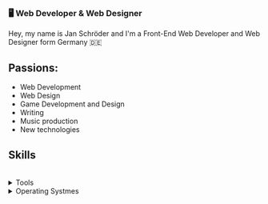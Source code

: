 ### 🖥 Web Developer & Web Designer

Hey, my name is Jan Schröder and I'm a Front-End Web Developer and Web Designer form Germany 🇩🇪

## Passions:

* Web Development
* Web Design
* Game Development and Design
* Writing
* Music production
* New technologies 

## Skills


<br>
<details>
  <summary>Tools</summary>
  <ul>
    <li>Visual Studio Code</li>
    <li>Affinity Designer</li>
    <li>Prepros</li>
    <li>Microsoft Office Suit</li>
    <li>Logic Pro X </li>
  </ul>
</details>

<details>
  <summary>Operating Systmes</summary>
  <ul>
    <li>macOS X</li>
    <li>Windows</li>
  </ul>
</details>

